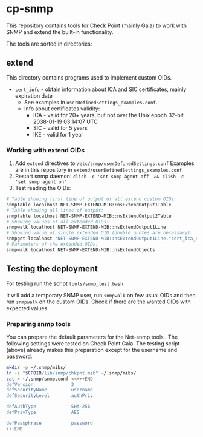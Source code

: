 # cp-snmp

This repository contains tools for Check Point (mainly Gaia) to work with SNMP and extend the built-in functionality.

The tools are sorted in directories:

## extend

This directory contains programs used to implement custom OIDs.

* `cert_info` - obtain information about ICA and SIC certificates, mainly expiration date
  * See examples in `userDefinedSettings_examples.conf`.
  * Info about certificates validity:
    * ICA - valid for 20+ years, but not over the Unix epoch 32-bit 2038-01-19 03:14:07 UTC
    * SIC - valid for 5 years
    * IKE - valid for 1 year

### Working with extend OIDs

1. Add `extend` directives to `/etc/snmp/userDefinedSettings.conf`
   Examples are in this repository in
   `extend/userDefinedSettings_examples.conf`
2. Restart snmp daemon:
   `clish -c 'set snmp agent off' && clish -c 'set snmp agent on'`
3. Test reading the OIDs:

``` bash
# Table showing first line of output of all extend custom OIDs:
snmptable localhost NET-SNMP-EXTEND-MIB::nsExtendOutput1Table
# Table showing all lines of output:
snmptable localhost NET-SNMP-EXTEND-MIB::nsExtendOutput2Table
# Showing values of all extended OIDs:
snmpwalk localhost NET-SNMP-EXTEND-MIB::nsExtendOutput1Line
# Showing value of single extended OID (double quotes are necessary):
snmpget localhost 'NET-SNMP-EXTEND-MIB::nsExtendOutput1Line."cert_ica_expi"'
# Parameters of the extended OIDs:
snmpwalk localhost NET-SNMP-EXTEND-MIB::nsExtendObjects
```

## Testing the deployment

For testing run the script `tools/snmp_test.bash`

It will add a temporary SNMP user, run `snmpwalk` on few usual OIDs and then run `snmpwalk`
on the custom OIDs. Check if there are the wanted OIDs with expected values.

### Preparing snmp tools

You can prepare the default parameters for the Net-snmp tools . The following settings were
tested on Check Point Gaia. The testing script (above) already makes this preparation except
for the username and password.

``` bash
mkdir -p ~/.snmp/mibs/
ln -s "$CPDIR/lib/snmp/chkpnt.mib" ~/.snmp/mibs/
cat > ~/.snmp/snmp.conf <<+++END
defVersion              3
defSecurityName         username
defSecurityLevel        authPriv

defAuthType             SHA-256
defPrivType             AES

defPassphrase           password
+++END
```
